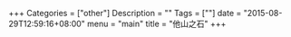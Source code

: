 +++
Categories = ["other"]
Description = ""
Tags = [""]
date = "2015-08-29T12:59:16+08:00"
menu = "main"
title = "他山之石"
+++

